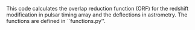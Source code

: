 This code calculates the overlap reduction function (ORF) for the redshift modification in pulsar timing array and the deflections in astrometry.
The functions are defined in ``functions.py''.
